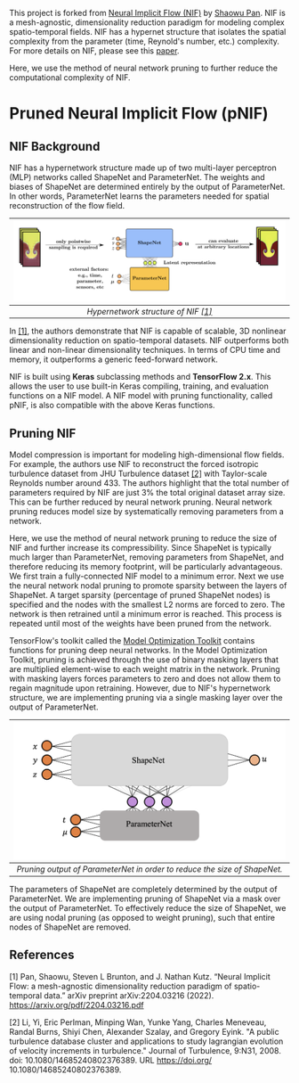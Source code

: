 This project is forked from [Neural Implicit Flow (NIF)](https://github.com/pswpswpsw/nif#neural-implicit-flow-nif-mesh-agnostic-dimensionality-reduction) by [Shaowu Pan](http://www.shaowupan.com/). NIF is a mesh-agnostic, dimensionality reduction paradigm for modeling complex spatio-temporal fields. NIF has a hypernet structure that isolates the spatial complexity from the parameter (time, Reynold's number, etc.) complexity. For more details on NIF, please see this [paper](https://arxiv.org/pdf/2204.03216.pdf).

Here, we use the method of neural network pruning to further reduce the computational complexity of NIF. 

# Pruned Neural Implicit Flow (pNIF)

## NIF Background

NIF has a hypernetwork structure made up of two multi-layer perceptron (MLP) networks called ShapeNet and ParameterNet. The weights and biases of ShapeNet are determined entirely by the output of ParameterNet. In other words, ParameterNet learns the parameters needed for spatial reconstruction of the flow field. 

| ![nif_structure](figs/nif.jpg) | 
|:--:| 
| *Hypernetwork structure of NIF [[1]](#1)* |

In [[1]](#1), the authors demonstrate that NIF is capable of scalable, 3D nonlinear dimensionality reduction on spatio-temporal datasets. NIF outperforms both linear and non-linear dimensionality techniques. In terms of CPU time and memory, it outperforms a generic feed-forward network. 

NIF is built using **Keras** subclassing methods and **TensorFlow 2.x**. This allows the user to use built-in Keras compiling, training, and evaluation functions on a NIF model. A NIF model with pruning functionality, called pNIF, is also compatible with the above Keras functions. 

## Pruning NIF 

Model compression is important for modeling high-dimensional flow fields. For example, the authors use NIF to reconstruct the forced isotropic turbulence dataset from JHU Turbulence dataset [[2]](#2) with Taylor-scale Reynolds number around 433. The authors highlight that the total number of parameters required by NIF are just 3% the total original dataset array size. This can be further reduced by neural network pruning. Neural network pruning reduces model size by systematically removing parameters from a network.

Here, we use the method of neural network pruning to reduce the size of NIF and further increase its compressibility. Since ShapeNet is typically much larger than ParameterNet, removing parameters from ShapeNet, and therefore reducing its memory footprint, will be particularly advantageous. We first train a fully-connected NIF model to a minimum error. Next we use the neural network nodal pruning to promote sparsity between the layers of ShapeNet. A target sparsity (percentage of pruned ShapeNet nodes) is specified and the nodes with the smallest L2 norms are forced to zero. The network is then retrained until a minimum error is reached. This process is repeated until most of the weights have been pruned from the network.

TensorFlow's toolkit called the [Model Optimization Toolkit](https://www.tensorflow.org/model_optimization/guide/pruning/comprehensive_guide.md) contains functions for pruning deep neural networks. In the Model Optimization Toolkit, pruning is achieved through the use of binary masking layers that are multiplied element-wise to each weight matrix in the network. Pruning with masking layers forces parameters to zero and does not allow them to regain magnitude upon retraining. However, due to NIF's hypernetwork structure, we are implementing pruning via a single masking layer over the output of ParameterNet. 


| ![nif_structure](figs/pnif_fig.jpg) | 
|:--:| 
| *Pruning output of ParameterNet in order to reduce the size of ShapeNet.* |

The parameters of ShapeNet are completely determined by the output of ParameterNet. We are implementing pruning of ShapeNet via a mask over the output of ParameterNet. To effectively reduce the size of ShapeNet, we are using nodal pruning (as opposed to weight pruning), such that entire nodes of ShapeNet are removed. 

## References
<a id="1">[1]</a> 
Pan, Shaowu, Steven L Brunton, and J. Nathan Kutz. “Neural Implicit Flow: a mesh-agnostic dimensionality reduction paradigm of spatio-temporal data.” arXiv preprint arXiv:2204.03216 (2022). https://arxiv.org/pdf/2204.03216.pdf

<a id="2">[2]</a>
Li, Yi, Eric Perlman, Minping Wan, Yunke Yang, Charles Meneveau, Randal Burns, Shiyi
Chen, Alexander Szalay, and Gregory Eyink. "A public turbulence database cluster and
applications to study lagrangian evolution of velocity increments in turbulence." Journal
of Turbulence, 9:N31, 2008. doi: 10.1080/14685240802376389. URL https://doi.org/
10.1080/14685240802376389.
